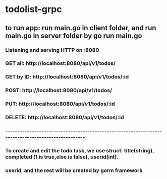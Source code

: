 # todolist-grpc
## to run app: run main.go in client folder, and run main.go in server folder by go run main.go

### Listening and serving HTTP on :8080
### GET all: http://localhost:8080/api/v1/todos/
### GET by ID: http://localhost:8080/api/v1/todos/:id
### POST: http://localhost:8080/api/v1/todos/
### PUT: http://localhost:8080/api/v1/todos/:id
### DELETE: http://localhost:8080/api/v1/todos/:id

### --------------------------------------------------------------------------------------------------
### To create and edit the todo task, we use struct: title(string), completed (1 is true,else is false), userid(int).
### userid, and the rest will be created by gorm framework